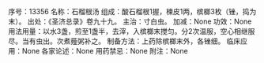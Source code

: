 序号：13356
名称：石榴根汤
组成：酸石榴根1握，楝皮1两，槟榔3枚（锉，捣为末）。
出处：《圣济总录》卷九十九。
主治：寸白虫。
加减：None
功效：None
用法用量：以水3盏，煎至1盏半，去滓，入槟榔末搅匀。分2次温服，空心相继服尽。当有虫出。次煮薤粥补之。
制备方法：上药除槟榔末外，各锉细。
临床应用：None
各家论述：None
用药禁忌：None
附注：None
